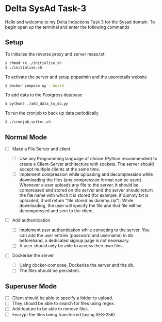 # Delta SysAd Task-3

Hello and welcome to my Delta Inductions Task 3 for the Sysad domain.
To begin open up the terminal and enter the following commands

## Setup

To initialise the reverse proxy and server mess.txt 
```bash
$ chmod +x ./initialise.sh
$ ./initialise.sh
```

To activate the server and setup phpadmin and the userdetails website
```bash
$ docker compose up --build
```

To add data to the Postgress database
```bash
$ python3 ./add_data_to_db.py
```
To run the cronjob to back up data periodically
```bash
$ ./cronjob_setter.sh
```

## Normal Mode

- [ ] Make a File Server and client
    - [ ] Use any Programming language of choice (Python recommended) to create a Client-Server architecture with sockets. The server should accept multiple clients at the same time.
    - [ ] Implement compression while uploading and decompression while downloading the files (any compression format can be used). Whenever a user uploads any file to the server, it should be compressed and stored on the server and the server should return the file name with which it is stored (for example, if dummy.txt is uploaded, it will return "file stored as dummy.zip"). While downloading, the user will specify the file and that file will be decompressed and sent to the client.
- [ ] Add authentication

    - [ ] Implement user authentication while conecting to the server. You can add the user entries (password and username) in db beforehand, a dedicated signup page is not necessary.
    - [ ] A user should only be able to access their own files.
- [ ] Dockerise the server
    - [ ] Using docker-compose, Dockerise the server and the db.
    - [ ] The files should be persistent.

## Superuser Mode

- [ ] Client should be able to specify a folder to upload.
- [ ] They should be able to search for files using regex.
- [ ] Add feature to be able to remove files.
- [ ] Encrypt the files being transferred (using AES-256).
